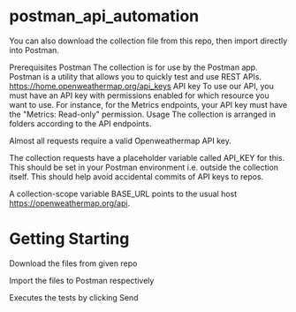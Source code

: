# postman_api_automation

You can also download the collection file from this repo, then import directly into Postman.

Prerequisites
Postman The collection is for use by the Postman app. Postman is a utility that allows you to quickly test and use REST APIs. 
https://home.openweathermap.org/api_keys API key To use our API, you must have an API key with permissions enabled for which resource you want to use. For instance, for the Metrics endpoints, your API key must have the "Metrics: Read-only" permission.
Usage
The collection is arranged in folders according to the API endpoints.

Almost all requests require a valid Openweathermap API key. 

The collection requests have a placeholder variable called API_KEY for this. This should be set in your Postman environment i.e. outside the collection itself. This should help avoid accidental commits of API keys to repos.

A collection-scope variable BASE_URL points to the usual host https://openweathermap.org/api.

# Getting Starting
Download the files from given repo

Import the files to Postman respectively

Executes the tests by clicking Send 
